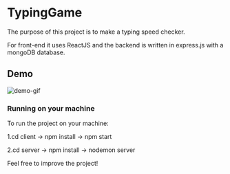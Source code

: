# TypingGame

The purpose of this project is to make a typing speed checker. 

For front-end it uses ReactJS and the backend is written in express.js with a mongoDB database.


## Demo
![demo-gif](https://user-images.githubusercontent.com/16376173/132884137-e2a69821-c1b5-4e74-9b6a-8e3ac7c64872.gif)

### Running on your machine
To run the project on your machine:


1.cd client -> npm install -> npm start

2.cd server -> npm install -> nodemon server


Feel free to improve the project!
